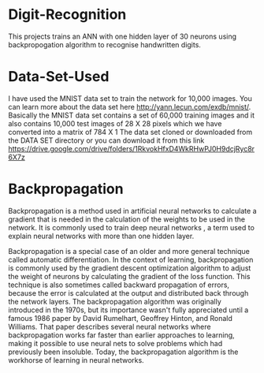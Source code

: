 # Digit-Recognition
  This projects trains an ANN with one hidden layer of 30 neurons using backpropogation algorithm to recognise handwritten digits.

# Data-Set-Used
  I have used the MNIST data set to train the network for 10,000 images.
  You can learn more about the data set here http://yann.lecun.com/exdb/mnist/.
  Basically the MNIST data set contains a set of 60,000 training images and it also contains 10,000 test images of 28 X 28 pixels which we     have converted into a matrix of 784 X 1
  The data set cloned or downloaded from the DATA SET directory or you can download it from this link           https://drive.google.com/drive/folders/1RkvokHfxD4WkRHwPJ0H9dcjRyc8r6X7z
  
# Backpropagation
  Backpropagation is a method used in artificial neural networks to calculate a gradient that is needed in the calculation of the weights to be used in the network. 
  It is commonly used to train deep neural networks , a term used to explain neural networks with more than one hidden layer.

  Backpropagation is a special case of an older and more general technique called automatic differentiation. In the context of learning, backpropagation is commonly used by the gradient descent optimization algorithm to adjust the weight of neurons by calculating the gradient of the loss function. This technique is also sometimes called backward propagation of errors, because the error is calculated at the output and distributed back through the network layers.
  The backpropagation algorithm was originally introduced in the 1970s, but its importance wasn't fully appreciated until a famous 1986 paper by David Rumelhart, Geoffrey Hinton, and Ronald Williams. That paper describes several neural networks where backpropagation works far faster than earlier approaches to learning, making it possible to use neural nets to solve problems which had previously been insoluble. Today, the backpropagation algorithm is the workhorse of learning in neural networks.
  
  
  
 
